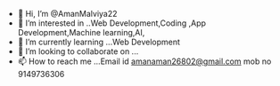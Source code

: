 - 👋 Hi, I’m @AmanMalviya22
- 👀 I’m interested in ..Web Development,Coding ,App Development,Machine learning,AI, 
- 🌱 I’m currently learning ...Web Development
- 💞️ I’m looking to collaborate on ...
- 📫 How to reach me ...Email id amanaman26802@gmail.com
mob no 9149736306

<!---
AmanMalviya22/AmanMalviya22 is a ✨ special ✨ repository because its `README.md` (this file) appears on your GitHub profile.
You can click the Preview link to take a look at your changes.
--->

